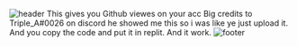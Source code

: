 ![header](https://user-images.githubusercontent.com/117574274/200381283-1a09bdb0-f2a2-405b-a0ce-2df9640e31e4.png)
This gives you Github viewes on your acc
Big credits to Triple_A#0026 on discord he showed me this so i was like ye just upload it.
And you copy the code and put it in replit. And it work.
![footer](https://user-images.githubusercontent.com/117574274/200381536-be73e154-fc17-4b45-9f3b-9593e91d100f.png)
